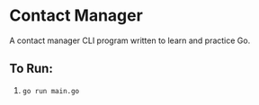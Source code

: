 # Contact Manager

A contact manager CLI program written to learn and practice Go. 

## To Run:
1. `go run main.go`